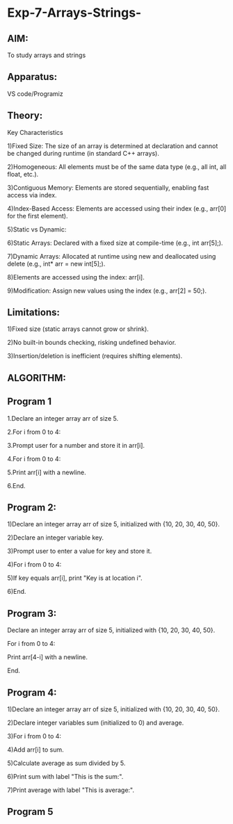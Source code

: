 # Exp-7-Arrays-Strings-

## AIM:
To study arrays and strings

## Apparatus:
VS code/Programiz

## Theory:

Key Characteristics

1)Fixed Size: The size of an array is determined at declaration and cannot be changed during runtime (in standard C++ arrays).

2)Homogeneous: All elements must be of the same data type (e.g., all int, all float, etc.).

3)Contiguous Memory: Elements are stored sequentially, enabling fast access via index.

4)Index-Based Access: Elements are accessed using their index (e.g., arr[0] for the first element).

5)Static vs Dynamic:

6)Static Arrays: Declared with a fixed size at compile-time (e.g., int arr[5];).

7)Dynamic Arrays: Allocated at runtime using new and deallocated using delete (e.g., int* arr = new int[5];).

8)Elements are accessed using the index: arr[i].

9)Modification: Assign new values using the index (e.g., arr[2] = 50;).

## Limitations:

1)Fixed size (static arrays cannot grow or shrink).

2)No built-in bounds checking, risking undefined behavior.

3)Insertion/deletion is inefficient (requires shifting elements).

## ALGORITHM:

## Program 1

1.Declare an integer array arr of size 5.

2.For i from 0 to 4:

3.Prompt user for a number and store it in arr[i].

4.For i from 0 to 4:

5.Print arr[i] with a newline.

6.End.

## Program 2:

1)Declare an integer array arr of size 5, initialized with {10, 20, 30, 40, 50}.

2)Declare an integer variable key.

3)Prompt user to enter a value for key and store it.

4)For i from 0 to 4:

5)If key equals arr[i], print "Key is at location i".

6)End.

## Program 3:

Declare an integer array arr of size 5, initialized with {10, 20, 30, 40, 50}.

For i from 0 to 4:

Print arr[4-i] with a newline.

End.

## Program 4:

1)Declare an integer array arr of size 5, initialized with {10, 20, 30, 40, 50}.

2)Declare integer variables sum (initialized to 0) and average.

3)For i from 0 to 4:

4)Add arr[i] to sum.

5)Calculate average as sum divided by 5.

6)Print sum with label "This is the sum:".

7)Print average with label "This is average:".

## Program 5











